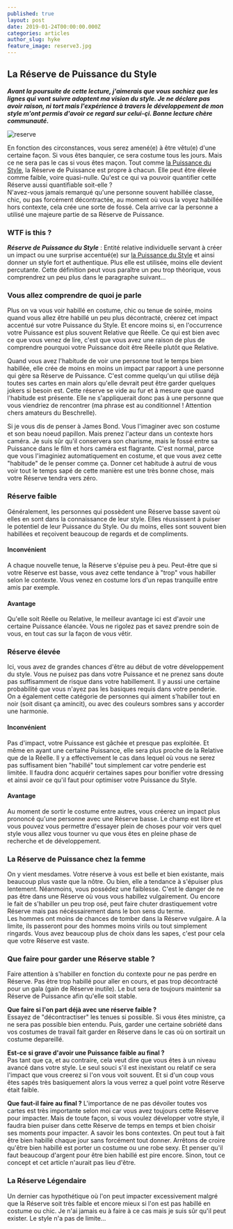 ```yaml
---
published: true
layout: post
date: 2019-01-24T00:00:00.000Z
categories: articles
author_slug: hyke
feature_image: reserve3.jpg
---
```

## La Réserve de Puissance du Style

***Avant la poursuite de cette lecture, j'aimerais que vous sachiez que les lignes qui vont suivre adoptent ma vision du style. Je ne déclare pas avoir raison, ni tort mais l'expérience à travers le développement de mon style m'ont permis d'avoir ce regard sur celui-çi. Bonne lecture chère communauté.***

![reserve]({{site.url}}/{{site.baseurl}}img/reserve3.jpg)

En fonction des circonstances, vous serez amené(e) à être vêtu(e) d'une certaine façon. Si vous êtes banquier, ce sera costume tous les jours. Mais ce ne sera pas le cas si vous êtes maçon. 
Tout comme [la Puissance du Style](http://www.crevardstyle.com/La-Puissance-du-Style), la Réserve de Puissance est propre à chacun. Elle peut être élevée comme faible, voire quasi-nulle. Qu'est ce qui va pouvoir quantifier cette Réserve aussi quantifiable soit-elle ?  
N'avez-vous jamais remarqué qu'une personne souvent habillée classe, chic, ou pas forcément décontractée, au moment où vous la voyez habillée hors contexte, cela crée une sorte de fossé. Cela arrive car la personne a utilisé une majeure partie de sa Réserve de Puissance.  

### WTF is this ?

***Réserve de Puissance du Style*** : Entité relative individuelle servant à créer un impact ou une surprise accentué(e) sur [la Puissance du Style](http://www.crevardstyle.com/La-Puissance-du-Style) et ainsi donner un style fort et authentique. Plus elle est utilisée, moins elle devient percutante. Cette définition peut vous paraître un peu trop théorique, vous comprendrez un peu plus dans le paragraphe suivant...

### Vous allez comprendre de quoi je parle

Plus on va vous voir habillé en costume, chic ou tenue de soirée, moins quand vous allez être habillé un peu plus décontracté, créerez cet impact accentué sur votre Puissance du Style. Et encore moins si, en l'occurrence votre Puissance est plus souvent Relative que Réelle. Ce qui est bien avec ce que vous venez de lire, c'est que vous avez une raison de plus de comprendre pourquoi votre Puissance doit être Réelle plutôt que Relative.  

Quand vous avez l'habitude de voir une personne tout le temps bien habillée, elle crée de moins en moins un impact par rapport à une personne qui gère sa Réserve de Puissance. C'est comme quelqu'un qui utilise déjà toutes ses cartes en main alors qu'elle devrait peut être garder quelques jokers si besoin est.
Cette réserve se vide au fur et à mesure que quand l'habitude est présente. Elle ne s'appliquerait donc pas à une personne que vous viendriez de rencontrer (ma phrase est au conditionnel ! Attention chers amateurs du Beschrelle).  

Si je vous dis de penser à James Bond. Vous l'imaginer avec son costume et son beau noeud papillon. Mais prenez l'acteur dans un contexte hors caméra. Je suis sûr qu'il conservera son charisme, mais le fossé entre sa Puissance dans le film et hors caméra est flagrante. C'est normal, parce que vous l'imaginiez automatiquement en costume, et que vous avez cette "habitude" de le penser comme ça. Donner cet habitude à autrui de vous voir tout le temps sapé de cette manière est une très bonne chose, mais votre Réserve tendra vers zéro.

### Réserve faible

Généralement, les personnes qui possèdent une Réserve basse savent où elles en sont dans la connaissance de leur style. Elles réussissent à puiser le potentiel de leur Puissance du Style. Ou du moins, elles sont souvent bien habillées et reçoivent beaucoup de regards et de compliments.

#### Inconvénient

A chaque nouvelle tenue, la Réserve s'épuise peu à peu.
Peut-être que si votre Réserve est basse, vous avez cette tendance à "trop" vous habiller selon le contexte. Vous venez en costume lors d'un repas tranquille entre amis par exemple.

#### Avantage

Qu'elle soit Réelle ou Relative, le meilleur avantage ici est d'avoir une certaine Puissance élancée. Vous ne rigolez pas et savez prendre soin de vous, en tout cas sur la façon de vous vêtir.

### Réserve élevée

Ici, vous avez de grandes chances d'être au début de votre développement du style. Vous ne puisez pas dans votre Puissance et ne prenez sans doute pas suffisamment de risque dans votre habillement. Il y aussi une certaine probabilité que vous n'ayez pas les basiques requis dans votre penderie. On a également cette catégorie de personnes qui aiment s'habiller tout en noir (soit disant ça amincit), ou avec des couleurs sombres sans y accorder une harmonie.

#### Inconvénient

Pas d'impact, votre Puissance est gâchée et presque pas exploitée. Et même en ayant une certaine Puissance, elle sera plus proche de la Relative que de la Réelle. Il y a effectivement le cas dans lequel où vous ne serez pas suffisament bien "habillé" tout simplement car votre penderie est limitée. Il faudra donc acquérir certaines sapes pour bonifier votre dressing et ainsi avoir ce qu'il faut pour optimiser votre Puissance du Style.

#### Avantage

Au moment de sortir le costume entre autres, vous créerez un impact plus prononcé qu'une personne avec une Réserve basse.
Le champ est libre et vous pouvez vous permettre d'essayer plein de choses pour voir vers quel style vous allez vous tourner vu que vous êtes en pleine phase de recherche et de développement. 

### La Réserve de Puissance chez la femme

On y vient mesdames. Votre réserve à vous est belle et bien existante, mais beaucoup plus vaste que la nôtre. Ou bien, elle a tendance à s'épuiser plus lentement. Néanmoins, vous possédez une faiblesse. C'est le danger de ne pas être dans une Réserve où vous vous habillez vulgairement. Ou encore le fait de s'habiller un peu trop osé, peut faire chuter drastiquement votre Réserve mais pas nécéssairement dans le bon sens du terme.  
Les hommes ont moins de chances de tomber dans la Réserve vulgaire. A la limite, ils passeront pour des hommes moins virils ou tout simplement ringards. Vous avez beaucoup plus de choix dans les sapes, c'est pour cela que votre Réserve est vaste. 

### Que faire pour garder une Réserve stable ? 

Faire attention à s'habiller en fonction du contexte pour ne pas perdre en Réserve. 
Pas être trop habillé pour aller en cours, et pas trop décontracté pour un gala (gain de Réserve inutile). Le but sera de toujours maintenir sa Réserve de Puissance afin qu'elle soit stable.  

**Que faire si l'on part déjà avec une réserve faible ?**  
Essayez de "décontractiser" les tenues si possible. Si vous êtes ministre, ça ne sera pas possible bien entendu. Puis, garder une certaine sobriété dans vos costumes de travail fait garder en Réserve dans le cas où on sortirait un costume depareillé.

**Est-ce si grave d'avoir une Puissance faible au final ?**  
Pas tant que ça, et au contraire, cela veut dire que vous êtes à un niveau avancé dans votre style. Le seul souci s'il est inexistant ou relatif ce sera l'impact que vous creerez si l'on vous voit souvent. Et si d'un coup vous êtes sapés très basiquement alors la vous verrez a quel point votre Réserve était faible.

**Que faut-il faire au final ?**
L'importance de ne pas dévoiler toutes vos cartes est très importante selon moi car vous avez toujours cette Réserve pour impacter. Mais de toute façon, si vous voulez développer votre style, il faudra bien puiser dans cette Réserve de temps en temps et bien choisir ses moments pour impacter. A savoir les bons contextes. On peut tout à fait être bien habillé chaque jour sans forcément tout donner. Arrêtons de croire qu'être bien habillé est porter un costume ou une robe sexy. Et penser qu'il faut beaucoup d'argent pour être bien habillé est pire encore. Sinon, tout ce concept et cet article n'aurait pas lieu d'être.

### La Réserve Légendaire

Un dernier cas hypothétique où l'on peut impacter excessivement malgré que la Réserve soit très faible et encore mieux si l'on est pas habillé en costume ou chic. Je n'ai jamais eu à faire à ce cas mais je suis sûr qu'il peut exister. Le style n'a pas de limite...

